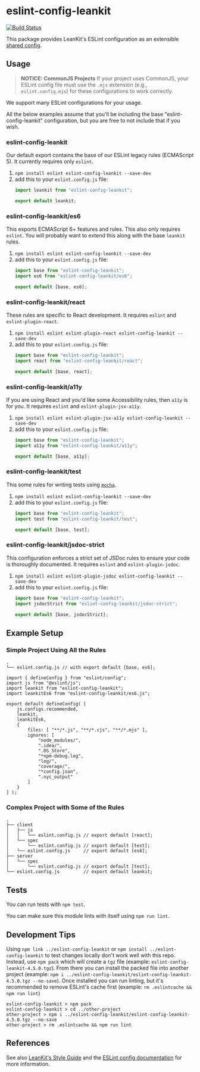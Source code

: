 # eslint-config-leankit

[![Build Status](https://travis-ci.org/LeanKit-Labs/eslint-config-leankit.svg?branch=master)](https://travis-ci.org/LeanKit-Labs/eslint-config-leankit)

This package provides LeanKit's ESLint configuration as an extensible [shared config](http://eslint.org/docs/developer-guide/shareable-configs).

## Usage

> **NOTICE: CommonJS Projects**
> If your project uses CommonJS, your ESLint config file must use the `.mjs` extension (e.g., `eslint.config.mjs`) for these configurations to work correctly.

We support many ESLint configurations for your usage.

All the below examples assume that you'll be including the base "eslint-config-leankit" configuration, but you are free to not include that if you wish.

### eslint-config-leankit

Our default export contains the base of our ESLint legacy rules (ECMAScript 5). It currently requires only `eslint`.

1. `npm install eslint eslint-config-leankit --save-dev`
2. add this to your `eslint.config.js` file:
    ```js
    import leankit from "eslint-config-leankit";

    export default leankit;
    ```

### eslint-config-leankit/es6

This exports ECMAScript 6+ features and rules. This also only requires `eslint`. You will probably want to extend this along with the base `leankit` rules.

1. `npm install eslint eslint-config-leankit --save-dev`
2. add this to your `eslint.config.js` file:
    ```js
    import base from "eslint-config-leankit";
    import es6 from "eslint-config-leankit/es6";

    export default [base, es6];
    ```

### eslint-config-leankit/react

These rules are specific to React development. It requires `eslint` and `eslint-plugin-react`.

1. `npm install eslint eslint-plugin-react eslint-config-leankit --save-dev`
2. add this to your `eslint.config.js` file:
    ```js
    import base from "eslint-config-leankit";
    import react from "eslint-config-leankit/react";

    export default [base, react];
    ```

### eslint-config-leankit/a11y

If you are using React and you'd like some Accessibility rules, then `a11y` is for you. It requires `eslint` and `eslint-plugin-jsx-a11y`.

1. `npm install eslint eslint-plugin-jsx-a11y eslint-config-leankit --save-dev`
2. add this to your `eslint.config.js` file:
    ```js
    import base from "eslint-config-leankit";
    import a11y from "eslint-config-leankit/a11y";

    export default [base, a11y];
    ```

### eslint-config-leankit/test

This some rules for writing tests using [`mocha`](https://mochajs.org/).

1. `npm install eslint eslint-config-leankit --save-dev`
2. add this to your `eslint.config.js` file:
    ```js
    import base from "eslint-config-leankit";
    import test from "eslint-config-leankit/test";

    export default [base, test];
    ```


### eslint-config-leankit/jsdoc-strict

This configuration enforces a strict set of JSDoc rules to ensure your code is thoroughly documented. It requires `eslint` and `eslint-plugin-jsdoc`.

1. `npm install eslint eslint-plugin-jsdoc eslint-config-leankit --save-dev`
2. add this to your `eslint.config.js` file:
    ```js
    import base from "eslint-config-leankit";
    import jsdocStrict from "eslint-config-leankit/jsdoc-strict";

    export default [base, jsdocStrict];
    ```

## Example Setup

### Simple Project Using All the Rules

```
.
└── eslint.config.js // with export default [base, es6];
```
```
import { defineConfig } from "eslint/config";
import js from "@eslint/js";
import leankit from "eslint-config-leankit";
import leankitEs6 from "eslint-config-leankit/es6.js";

export default defineConfig( [
	js.configs.recommended,
	leankit,
	leankitEs6,
	{
		files: [ "**/*.js", "**/*.cjs", "**/*.mjs" ],
		ignores: [
			"node_modules/",
			".idea/",
			".DS_Store",
			"*npm-debug.log",
			"log/",
			"coverage/",
			"*config.json",
			".nyc_output"
		]
	}
] );
```

### Complex Project with Some of the Rules

```
.
├── client
│   ├── js
│   │   └── eslint.config.js // export default [react];
│   └── spec
│       └── eslint.config.js // export default [test];
│   └── eslint.config.js     // export default [es6];
├── server
│   └── spec
│       └── eslint.config.js // export default [test];
└── eslint.config.js         // export default leankit;
```

## Tests

You can run tests with `npm test`.

You can make sure this module lints with itself using `npm run lint`.

## Development Tips

Using `npm link ../eslint-config-leankit` or `npm install ../eslint-config-leankit` to test changes locally don't work well with this repo. Instead, use `npm pack` which will create a `tgz` file (example: `eslint-config-leankit-4.5.0.tgz`). From there you can install the packed file into another project (example: `npm i ../eslint-config-leankit/eslint-config-leankit-4.5.0.tgz --no-save`). Once installed you can run linting, but it's recommended to remove ESLint's cache first (example: `rm .eslintcache && npm run lint`)

```
eslint-config-leankit > npm pack
eslint-config-leankit > cd ../other-project
other-project > npm i ../eslint-config-leankit/eslint-config-leankit-4.5.0.tgz --no-save
other-project > rm .eslintcache && npm run lint
```

## References

See also [LeanKit's Style Guide](https://github.com/LeanKit-Labs/touchstone/wiki) and
the [ESLint config documentation](http://eslint.org/docs/user-guide/configuring)
for more information.
